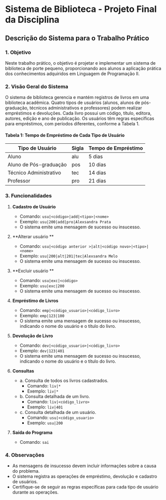 # Sistema de Biblioteca - Projeto Final da Disciplina

## Descrição do Sistema para o Trabalho Prático

### 1. Objetivo
Neste trabalho prático, o objetivo é projetar e implementar um sistema de biblioteca de porte pequeno, proporcionando aos alunos a aplicação prática dos conhecimentos adquiridos em Linguagem de Programação II.

### 2. Visão Geral do Sistema
O sistema de biblioteca gerencia e mantém registros de livros em uma biblioteca acadêmica. Quatro tipos de usuários (alunos, alunos de pós-graduação, técnicos administrativos e professores) podem realizar empréstimos e devoluções. Cada livro possui um código, título, editora, autores, edição e ano de publicação. Os usuários têm regras específicas para empréstimos, com períodos diferentes, conforme a Tabela 1.

#### Tabela 1: Tempo de Empréstimo de Cada Tipo de Usuário

| Tipo de Usuário          | Sigla | Tempo de Empréstimo |
|--------------------------|-------|----------------------|
| Aluno                    | alu   | 5 dias               |
| Aluno de Pós-graduação   | pos   | 10 dias              |
| Técnico Administrativo   | tec   | 14 dias              |
| Professor                | pro   | 21 dias              |

### 3. Funcionalidades
1. **Cadastro de Usuário**
   - Comando: `usu|<código>|add|<tipo>|<nome>`
   - Exemplo: `usu|200|add|pro|Alexsandra Prata`
   - O sistema emite uma mensagem de sucesso ou insucesso.

2. **Alterar usuário **
   - Comando: `usu|<código anterior >|alt|<código novo>|<tipo>|<nome>`
   - Exemplo: `usu|200|alt|201|tec|Alexsandra Melo`
   - O sistema emite uma mensagem de sucesso ou insucesso.   

3. **Excluir usuário **
   - Comando: `usu|exc|<código>`
   - Exemplo: `usu|exc|200`
   - O sistema emite uma mensagem de sucesso ou insucesso.   

4. **Empréstimo de Livros**
   - Comando: `emp|<código_usuario>|<código_livro>`
   - Exemplo: `emp|123|100`
   - O sistema emite uma mensagem de sucesso ou insucesso, indicando o nome do usuário e o título do livro.

5. **Devolução de Livro**
   - Comando: `dev|<código_usuario>|<código_livro>`
   - Exemplo: `dev|123|401`
   - O sistema emite uma mensagem de sucesso ou insucesso, indicando o nome do usuário e o título do livro.

4. **Consultas**
   - a. Consulta de todos os livros cadastrados.
      - Comando: `liv|*`
      - Exemplo: `liv|*`
   - b. Consulta detalhada de um livro.
      - Comando: `liv|<código_livro>`
      - Exemplo: `liv|401`
   - c. Consulta detalhada de um usuário.
      - Comando: `usu|<código_usuario>`
      - Exemplo: `usu|200`

6. **Saída do Programa**
   - Comando: `sai`

### 4. Observações
- As mensagens de insucesso devem incluir informações sobre a causa do problema.
- O sistema registra as operações de empréstimo, devolução e cadastro de usuários.
- Certifique-se de seguir as regras específicas para cada tipo de usuário durante as operações.

